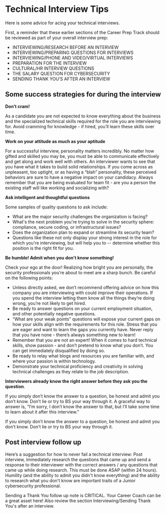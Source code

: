 # Technical Interview Tips

Here is some advice for acing your technical interviews.

First, a reminder that these earlier sections of the Career Prep Track should be reviewed as part of your overall interview prep:

- INTERVIEWING/RESEARCH BEFORE AN INTERVIEW
- INTERVIEWING/PREPARING QUESTIONS FOR INTERVIEWS
- INTERVIEWING/PHONE AND VIDEO/VIRTUAL INTERVIEWS
- PREPARATION FOR THE INTERVIEW
- CULTURAL/HR INTERVIEW QUESTIONS
- THE SALARY QUESTION FOR CYBERSECURITY
- SENDING THANK YOU’S AFTER AN INTERVIEW

## **Some success strategies for during the interview**

**Don’t cram!**

As a candidate you are not expected to know everything about the business and the specialized technical skills required for the role you are interviewing for.  Avoid cramming for knowledge - if hired, you’ll learn these skills over time. 

**Work on your attitude as much as your aptitude**

For a successful interview, personality matters incredibly.  No matter how gifted and skilled you may be, you must be able to communicate effectively and get along and work well with others.  An interviewer wants to see that you have what it takes to build solid relationships. If you come across as unpleasant, too uptight, or as having a “blah” personality, these perceived behaviors are sure to have a negative impact on your candidacy.  Always remember that you are being evaluated for team fit - are you a person the existing staff will like working and socializing with?

**Ask intelligent and thoughtful questions**

Some samples of quality questions to ask include:
- What are the major security challenges the organization is facing? 
- What's the next problem you're trying to solve in the security sphere: compliance, secure coding, or infrastructural issues? 
- Does the organization plan to expand or streamline its security team?
- Questions like these not only display your strong interest in the role for which you're interviewing, but will help you to -- determine whether this position is the right fit for you.

**Be humble!  Admit when you don't know something!**

Check your ego at the door!  Realizing how bright you are personally, the security professionals you’re about to meet are a sharp bunch. Be careful on the following points:
- Unless directly asked, we don’t recommend offering advice on how this company you are interviewing with could improve their operations.  If you spend the interview letting them know all the things they’re doing wrong, you’re not likely to get hired. 
- Be ready to answer questions on your current employment situation, and other potentially negative questions.
- “What are your weak points” questions will expose your current gaps on how your skills align with the requirements for this role. Stress that you are eager and want to learn the gaps you currently have.  Never reply that you have none - there’s always something new to learn! 
- Remember that you are not an expert!  When it comes to hard technical skills, show passion - and don’t pretend to know what you don’t.  You can get immediately disqualified by doing so.
- Be ready to relay what blogs and resources you are familiar with, and where your passion is within technology.
- Demonstrate your technical proficiency and creativity in solving technical challenges as they relate to the job description.

**Interviewers already know the right answer before they ask you the question**.

If you simply don’t know the answer to a question, be honest and admit you don’t know. Don’t lie or try to BS your way through it. A graceful way to answer is, “I’m sorry, I don’t know the answer to that, but I’ll take some time to learn about it after this interview.” 

If you simply don’t know the answer to a question, be honest and admit you don’t know. Don’t lie or try to BS your way through it.

## **Post interview follow up**

Here’s a suggestion for how to never fail a technical interview:  Post interview, immediately research the questions that came up and send a response to their interviewer with the correct answers / any questions that came up while doing research. This must be done ASAP (within 24 hours). Humility (and the ability to admit you didn't know everything) and the ability to research what you don't know are important traits of a Junior cybersecurity professional. 

Sending a Thank You follow up note is CRITICAL.  Your Career Coach can be a great asset here!  Also review the section Interviewing/Sending Thank You's after an interview.



